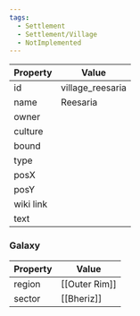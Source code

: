 ```yaml
---
tags:
  - Settlement
  - Settlement/Village
  - NotImplemented
---
```


| Property  | Value            |
| --------- | ---------------- |
| id        | village_reesaria |
| name      | Reesaria         |
| owner     |                  |
| culture   |                  |
| bound     |                  |
| type      |                  |
| posX      |                  |
| posY      |                  |
| wiki link |                  |
| text      |                  |

### Galaxy
| Property | Value         |
| -------- | ------------- |
| region   | [[Outer Rim]] |
| sector   | [[Bheriz]]    |
